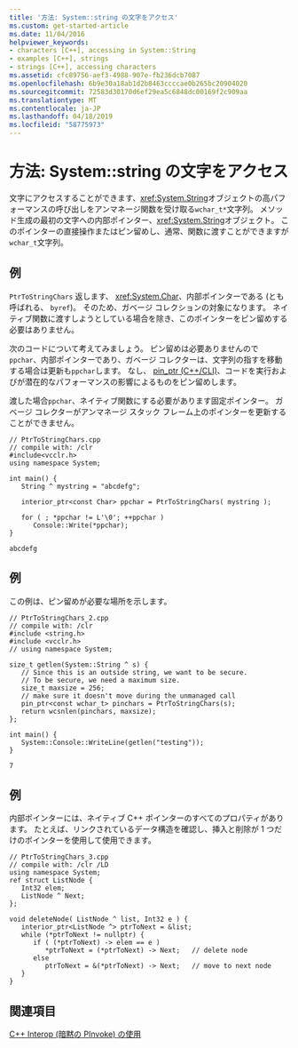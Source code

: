 ```yaml
---
title: '方法: System::string の文字をアクセス'
ms.custom: get-started-article
ms.date: 11/04/2016
helpviewer_keywords:
- characters [C++], accessing in System::String
- examples [C++], strings
- strings [C++], accessing characters
ms.assetid: cfc89756-aef3-4988-907e-fb236dcb7087
ms.openlocfilehash: 6b9e30a18ab1d2b8463ccccae0b265bc20904020
ms.sourcegitcommit: 72583d30170d6ef29ea5c6848dc00169f2c909aa
ms.translationtype: MT
ms.contentlocale: ja-JP
ms.lasthandoff: 04/18/2019
ms.locfileid: "58775973"
---
```

# <a name="how-to-access-characters-in-a-systemstring"></a>方法: System::string の文字をアクセス

文字にアクセスすることができます、<xref:System.String>オブジェクトの高パフォーマンスの呼び出しをアンマネージ関数を受け取る`wchar_t*`文字列。 メソッド生成の最初の文字への内部ポインター、<xref:System.String>オブジェクト。 このポインターの直接操作またはピン留めし、通常、関数に渡すことができますが`wchar_t`文字列。

## <a name="example"></a>例

`PtrToStringChars` 返します、 <xref:System.Char>、内部ポインターである (とも呼ばれる、 `byref`)。 そのため、ガベージ コレクションの対象になります。 ネイティブ関数に渡すしようとしている場合を除き、このポインターをピン留めする必要はありません。

次のコードについて考えてみましょう。  ピン留めは必要ありませんので`ppchar`、内部ポインターであり、ガベージ コレクターは、文字列の指すを移動する場合は更新も`ppchar`します。 なし、 [pin_ptr (C++/CLI)](../extensions/pin-ptr-cpp-cli.md)、コードを実行およびが潜在的なパフォーマンスの影響によるものをピン留めします。

渡した場合`ppchar`、ネイティブ関数にする必要があります固定ポインター。 ガベージ コレクターがアンマネージ スタック フレーム上のポインターを更新することができません。

```
// PtrToStringChars.cpp
// compile with: /clr
#include<vcclr.h>
using namespace System;

int main() {
   String ^ mystring = "abcdefg";

   interior_ptr<const Char> ppchar = PtrToStringChars( mystring );

   for ( ; *ppchar != L'\0'; ++ppchar )
      Console::Write(*ppchar);
}
```

```Output
abcdefg
```

## <a name="example"></a>例

この例は、ピン留めが必要な場所を示します。

```
// PtrToStringChars_2.cpp
// compile with: /clr
#include <string.h>
#include <vcclr.h>
// using namespace System;

size_t getlen(System::String ^ s) {
   // Since this is an outside string, we want to be secure.
   // To be secure, we need a maximum size.
   size_t maxsize = 256;
   // make sure it doesn't move during the unmanaged call
   pin_ptr<const wchar_t> pinchars = PtrToStringChars(s);
   return wcsnlen(pinchars, maxsize);
};

int main() {
   System::Console::WriteLine(getlen("testing"));
}
```

```Output
7
```

## <a name="example"></a>例

内部ポインターには、ネイティブ C++ ポインターのすべてのプロパティがあります。 たとえば、リンクされているデータ構造を確認し、挿入と削除が 1 つだけのポインターを使用して使用できます。

```
// PtrToStringChars_3.cpp
// compile with: /clr /LD
using namespace System;
ref struct ListNode {
   Int32 elem;
   ListNode ^ Next;
};

void deleteNode( ListNode ^ list, Int32 e ) {
   interior_ptr<ListNode ^> ptrToNext = &list;
   while (*ptrToNext != nullptr) {
      if ( (*ptrToNext) -> elem == e )
         *ptrToNext = (*ptrToNext) -> Next;   // delete node
      else
         ptrToNext = &(*ptrToNext) -> Next;   // move to next node
   }
}
```

## <a name="see-also"></a>関連項目

[C++ Interop (暗黙の PInvoke) の使用](../dotnet/using-cpp-interop-implicit-pinvoke.md)
